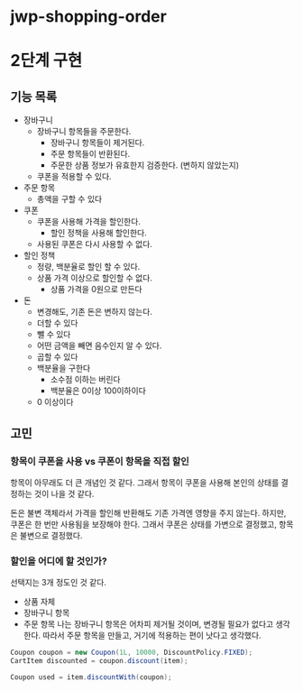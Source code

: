 # jwp-shopping-order

# 2단계 구현

## 기능 목록

- 장바구니
  - 장바구니 항목들을 주문한다.
    - 장바구니 항목들이 제거된다.
    - 주문 항목들이 반환된다.
    - 주문한 상품 정보가 유효한지 검증한다. (변하지 않았는지)
  - 쿠폰을 적용할 수 있다.
- 주문 항목
  - 총액을 구할 수 있다
- 쿠폰
  - 쿠폰을 사용해 가격을 할인한다.
    - 할인 정책을 사용해 할인한다.
  - 사용된 쿠폰은 다시 사용할 수 없다.
- 할인 정책
  - 정량, 백분율로 할인 할 수 있다.
  - 상품 가격 이상으로 할인할 수 없다.
    - 상품 가격을 0원으로 만든다
- 돈
  - 변경해도, 기존 돈은 변하지 않는다. 
  - 더할 수 있다
  - 뺄 수 있다
  - 어떤 금액을 빼면 음수인지 알 수 있다.
  - 곱할 수 있다
  - 백분율을 구한다
    - 소수점 이하는 버린다
    - 백분율은 0이상 100이하이다
  - 0 이상이다
## 고민

### 항목이 쿠폰을 사용 vs 쿠폰이 항목을 직접 할인
항목이 아무래도 더 큰 개념인 것 같다.
그래서 항목이 쿠폰을 사용해 본인의 상태를 결정하는 것이 나을 것 같다.

돈은 불변 객체라서 가격을 할인해 반환해도 기존 가격엔 영향을 주지 않는다.
하지만, 쿠폰은 한 번만 사용됨을 보장해야 한다.
그래서 쿠폰은 상태를 가변으로 결정했고, 항목은 불변으로 결정했다.

### 할인을 어디에 할 것인가?
선택지는 3개 정도인 것 같다.
- 상품 자체
- 장바구니 항목
- 주문 항목
나는 장바구니 항목은 어차피 제거될 것이며, 변경될 필요가 없다고 생각한다.
따라서 주문 항목을 만들고, 거기에 적용하는 편이 낫다고 생각했다.

```java
Coupon coupon = new Coupon(1L, 10000, DiscountPolicy.FIXED);
CartItem discounted = coupon.discount(item);

Coupon used = item.discountWith(coupon);
```
